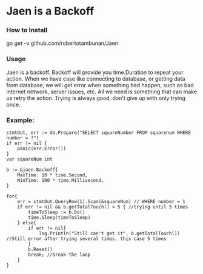 # Jaen is a Backoff

### How to Install
go get -v github.com/robertotambunan/Jaen

### Usage
Jaen is a backoff. Backoff will provide you time.Duration to repeat your action. When we have case like connecting to database, or getting data from database, we will get error when something bad happen, such as bad internet network, server issues, etc. All we need is something that can make us retry the action. Trying is always good, don't give up with only trying once.


### Example:
```
stmtOut, err := db.Prepare("SELECT squareNumber FROM squarenum WHERE number = ?")
if err != nil {
	panic(err.Error())
}
var squareNum int

b := &jaen.Backoff{
    MaxTime: 10 * time.Second,
	MinTime: 100 * time.Millisecond,
}

for{
    err = stmtOut.QueryRow(1).Scan(&squareNum) // WHERE number = 1
    if err != nil && b.getTotalTouch() < 5 { //trying until 5 times
        timeToSleep := b.Do()
        time.Sleep(timeToSleep)
    } else{
        if err != nil{
            log.Println("Still can't get it", b.getTotalTouch()) //Still error after trying several times, this case 5 times
        }
        b.Reset()
        break; //break the loop
    }
}
```